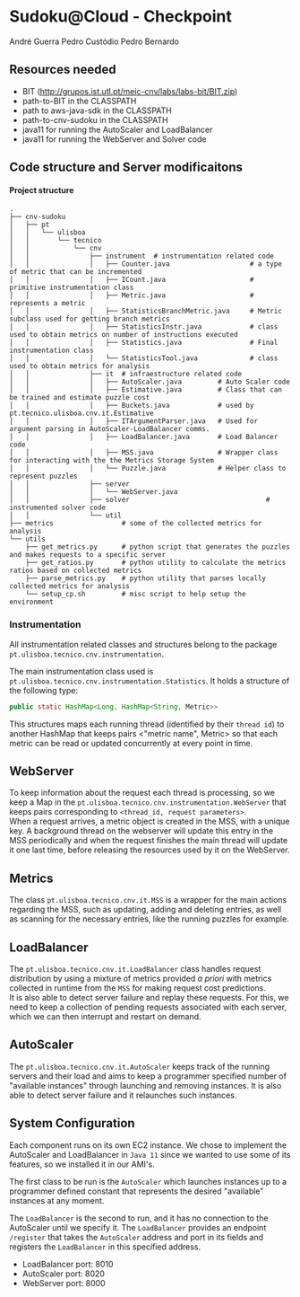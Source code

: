 # Sudoku@Cloud - Checkpoint

André Guerra
Pedro Custódio
Pedro Bernardo


## Resources needed
- BIT (http://grupos.ist.utl.pt/meic-cnv/labs/labs-bit/BIT.zip)
- path-to-BIT in the CLASSPATH 
- path to aws-java-sdk in the CLASSPATH
- path-to-cnv-sudoku in the CLASSPATH
- java11 for running the AutoScaler and LoadBalancer
- java11 for running the WebServer and Solver code

## Code structure and Server modificaitons
####  Project structure
```
.
├── cnv-sudoku
│   ├── pt
│   │   └── ulisboa
│   │       └── tecnico
│   │           └── cnv
│   │               ├── instrument  # instrumentation related code
│   │               │   ├── Counter.java                    # a type of metric that can be incremented
│   │               │   ├── ICount.java                     # primitive instrumentation class
│   │               │   ├── Metric.java                     # represents a metric
│   │               │   ├── StatisticsBranchMetric.java     # Metric subclass used for getting branch metrics
│   │               │   ├── StatisticsInstr.java            # class used to obtain metrics on number of instructions executed
│   │               │   ├── Statistics.java                 # Final instrumentation class
│   │               │   └── StatisticsTool.java             # class used to obtain metrics for analysis
│   │               ├── it  # infraestructure related code
│   │               │   ├── AutoScaler.java         # Auto Scaler code
│   │               │   ├── Estimative.java         # Class that can be trained and estimate puzzle cost
│   │               │   ├── Buckets.java            # used by pt.tecnico.ulisboa.cnv.it.Estimative
│   │               │   ├── ITArgumentParser.java   # Used for argument parsing in AutoScaler-LoadBalancer comms.
│   │               │   ├── LoadBalancer.java       # Load Balancer code
│   │               │   ├── MSS.java                # Wrapper class for interacting with the the Metrics Storage System
│   │               │   └── Puzzle.java             # Helper class to represent puzzles
│   │               ├── server
│   │               │   └── WebServer.java
│   │               ├── solver                                  # instrumented solver code
│   │               └── util
├── metrics                 # some of the collected metrics for analysis
└── utils
    ├── get_metrics.py      # python script that generates the puzzles and makes requests to a specific server
    ├── get_ratios.py       # python utility to calculate the metrics ratios based on collected metrics
    ├── parse_metrics.py    # python utility that parses locally collected metrics for analysis
    └── setup_cp.sh         # misc script to help setup the environment
```

### Instrumentation
All instrumentation related classes and structures belong to the package `pt.ulisboa.tecnico.cnv.instrumentation`.  

The main instrumentation class used is `pt.ulisboa.tecnico.cnv.instrumentation.Statistics`. It holds a structure of the following type: 

```java
public static HashMap<Long, HashMap<String, Metric>>
```

This structures maps each running thread (identified by their `thread id`) to another HashMap that keeps pairs <"metric name", Metric> so that each metric can be read or updated concurrently at every point in time.

## WebServer
To keep information about the request each thread is processing, so we keep a Map in the `pt.ulisboa.tecnico.cnv.instrumentation.WebServer` that keeps pairs corresponding to `<thread_id, request parameters>`.    
When a request arrives, a metric object is created in the MSS, with a unique key. A background thread on the webserver will update this entry in the MSS periodically and when the request finishes the main thread will update it one last time, before releasing the resources used by it on the WebServer.

## Metrics
The class `pt.ulisboa.tecnico.cnv.it.MSS` is a wrapper for the main actions regarding the MSS, such as updating, adding and deleting entries, as well as scanning for the necessary entries, like the running puzzles for example.

## LoadBalancer
The `pt.ulisboa.tecnico.cnv.it.LoadBalancer` class handles request distribution by using a mixture of metrics provided *a priori* with metrics collected in runtime from the `MSS` for making request cost predictions.   
It is also able to detect server failure and replay these requests. For this, we need to keep a collection of pending requests associated with each server, which we can then interrupt and restart on demand.

## AutoScaler
The `pt.ulisboa.tecnico.cnv.it.AutoScaler` keeps track of the running servers and their load and aims to keep a programmer specified number of "available instances" through launching and removing instances. It is also able to detect server failure and it relaunches such instances.

## System Configuration
Each component runs on its own EC2 instance. We chose to implement the AutoScaler and LoadBalancer in `Java 11` since we wanted to use some of its features, so we installed it in our AMI's.

The first class to be run is the `AutoScaler` which launches instances up to a programmer defined constant that represents the desired "available" instances at any moment.  

The `LoadBalancer` is the second to run, and it has no connection to the AutoScaler until we specify it. The `LoadBalancer` provides an endpoint `/register` that takes the `AutoScaler` address and port in its fields and registers the `LoadBalancer` in this specified address.


- LoadBalancer port: 8010
- AutoScaler port: 8020
- WebServer port: 8000